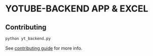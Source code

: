 # YOTUBE-BACKEND APP & EXCEL

## Contributing

```bash
python yt_backend.py
```

See [contributing guide](./CONTRIBUTING.md) for more info.
